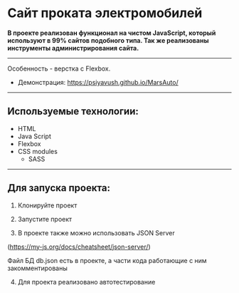 # Сайт проката электромобилей
**В проекте реализован функционал на чистом JavaScript, который используют в 99% сайтов подобного типа. Так же реализованы инструменты администрирования сайта.**
____

Особенность - верстка с Flexbox.

+ Демонстрация: https://psiyavush.github.io/MarsAuto/

___
## Используемые технологии:
+ HTML
+ Java Script
+ Flexbox
+ CSS modules
    + SASS
___

## Для запуска проекта:
1. Клонируйте проект

2. Запустите проект

3. В проекте также можно использовать JSON Server

(https://my-js.org/docs/cheatsheet/json-server/)

Файл БД db.json есть в проекте, а части кода работающие с ним закомментированы

4. Для проекта реализовано автотестирование 
